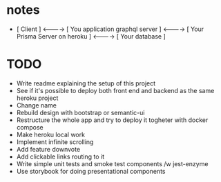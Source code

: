 # notes
- [ Client ] <----> [ You application graphql server ] <----> [ Your Prisma Server on heroku ] <----> [ Your database ]

# TODO
- Write readme explaining the setup of this project
- See if it's possible to deploy both front end and backend as the same heroku project
- Change name
- Rebuild design with bootstrap or semantic-ui
- Restructure the whole app and try to deploy it togheter with docker compose
- Make heroku local work
- Implement infinite scrolling 
- Add feature downvote
- Add clickable links routing to it
- Write simple unit tests and smoke test components /w jest-enzyme
- Use storybook for doing presentational components
